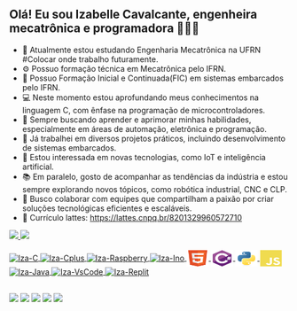 ## Olá! Eu sou Izabelle Cavalcante, engenheira mecatrônica e programadora 👩🏼‍💻

- 🤖 Atualmente estou estudando Engenharia Mecatrônica na UFRN  #Colocar onde trabalho futuramente.
- ⚙️ Possuo formação técnica em Mecatrônica pelo IFRN.
- 🛜 Possuo Formação Inicial e Continuada(FIC) em sistemas embarcados pelo IFRN.
- 💻 Neste momento estou aprofundando meus conhecimentos na linguagem C, com ênfase na programação de microcontroladores.
- 🧠 Sempre buscando aprender e aprimorar minhas habilidades, especialmente em áreas de automação, eletrônica e programação.
- 🔧 Já trabalhei em diversos projetos práticos, incluindo desenvolvimento de sistemas embarcados.
- 📡 Estou interessada em novas tecnologias, como IoT e inteligência artificial.
- 📚 Em paralelo, gosto de acompanhar as tendências da indústria e estou sempre explorando novos tópicos, como robótica industrial, CNC e CLP.
- 🚀 Busco colaborar com equipes que compartilham a paixão por criar soluções tecnológicas eficientes e escaláveis.
- 📄 Currículo lattes: https://lattes.cnpq.br/8201329960572710

<div>
  <a href = "https://github.com/IzabelleCM">
  <img height="160em" src="https://github-readme-stats.vercel.app/api?username=IzabelleCM&show_icons=true&theme=aura&include_all_commits=true&count_private=true"/>
  <img height="160em" src="https://github-readme-stats.vercel.app/api/top-langs/?username=IzabelleCM&layout=compact&langs_count=16&theme=aura"/>
  </div>
    
<div style="display: inline_block"><br>
  <img align="center" alt="Iza-C" height="30" width="40" src="https://cdn.jsdelivr.net/gh/devicons/devicon@latest/icons/c/c-original.svg">
  <img align="center" alt="Iza-Cplus" height="30" width="40" src="https://cdn.jsdelivr.net/gh/devicons/devicon@latest/icons/cplusplus/cplusplus-original.svg">
  <img align="center" alt="Iza-Raspberry" height="30" width="40" src="https://cdn.jsdelivr.net/gh/devicons/devicon@latest/icons/raspberrypi/raspberrypi-original.svg">
  <img align="center" alt="Iza-Ino" height="30" width="40" src="https://cdn.jsdelivr.net/gh/devicons/devicon@latest/icons/arduino/arduino-original.svg">
  <img align="center" alt="Iza-HTML" height="30" width="40" src="https://raw.githubusercontent.com/devicons/devicon/master/icons/html5/html5-original.svg">
  <img align="center" alt="Iza-Csharp" height="30" width="40" src="https://raw.githubusercontent.com/devicons/devicon/master/icons/csharp/csharp-original.svg">
  <img align="center" alt="Iza-Python" height="30" width="40" src="https://raw.githubusercontent.com/devicons/devicon/master/icons/python/python-original.svg">
  <img align="center" alt="Iza-Js" height="30" width="40" src="https://raw.githubusercontent.com/devicons/devicon/master/icons/javascript/javascript-plain.svg">
  <img align="center" alt="Iza-Java" height="30" width="40" src="https://cdn.jsdelivr.net/gh/devicons/devicon@latest/icons/java/java-original.svg">
  <img align="center" alt="Iza-VsCode" height="30" width="40" src="https://cdn.jsdelivr.net/gh/devicons/devicon@latest/icons/vscode/vscode-original.svg">
  <img align="center" alt="Iza-Replit" height="30" width="40" src="https://cdn.jsdelivr.net/gh/devicons/devicon@latest/icons/replit/replit-original.svg">
</div>

  ##
 
<div> 
  <a href="mailto:izabelle3cia@gmail.com"><img src="https://img.shields.io/badge/-Gmail-%23333?style=for-the-badge&logo=gmail&logoColor=white"></a>
  <a href="https://www.instagram.com/izabelle_c.m/" target="_blank"><img src="https://img.shields.io/badge/-Instagram-%23E4405F?style=for-the-badge&logo=instagram&logoColor=white" target="_blank"></a>
  <a href="https://www.linkedin.com/in/izabelle-cavalcante-0842552b8/"_blank"><img src="https://img.shields.io/badge/-LinkedIn-%230077B5?style=for-the-badge&logo=linkedin&logoColor=white" target="_blank"></a>
  <a href="https://www.youtube.com/@izabellecavalcante4643" target="_blank"><img src="https://img.shields.io/badge/YouTube-FF0000?style=for-the-badge&logo=youtube&logoColor=white" target="_blank"></a>
  <a href="testettk" target="_blank"><img src="</a>https://img.shields.io/badge/TikTok-000000?style=for-the-badge&logo=tiktok&logoColor=white" target="_blank" #ainda colocar ttk
</div>
